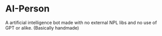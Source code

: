# AI-Person

A artificial intelligence bot made with no external NPL libs and no use of GPT or alike. (Basically handmade)
